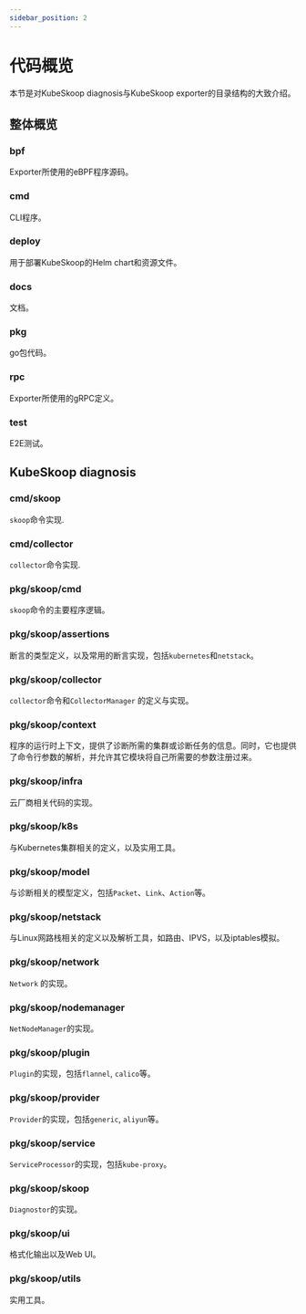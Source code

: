 ```yaml
---
sidebar_position: 2
---
```


# 代码概览

本节是对KubeSkoop diagnosis与KubeSkoop exporter的目录结构的大致介绍。

## 整体概览

### bpf

Exporter所使用的eBPF程序源码。

### cmd

CLI程序。

### deploy

用于部署KubeSkoop的Helm chart和资源文件。

### docs

文档。

### pkg

go包代码。

### rpc

Exporter所使用的gRPC定义。

### test

E2E测试。

## KubeSkoop diagnosis

### cmd/skoop

`skoop`命令实现.

### cmd/collector

`collector`命令实现.

### pkg/skoop/cmd

`skoop`命令的主要程序逻辑。

### pkg/skoop/assertions

断言的类型定义，以及常用的断言实现，包括`kubernetes`和`netstack`。

### pkg/skoop/collector

`collector`命令和`CollectorManager` 的定义与实现。

### pkg/skoop/context

程序的运行时上下文，提供了诊断所需的集群或诊断任务的信息。同时，它也提供了命令行参数的解析，并允许其它模块将自己所需要的参数注册过来。

### pkg/skoop/infra

云厂商相关代码的实现。

### pkg/skoop/k8s

与Kubernetes集群相关的定义，以及实用工具。

### pkg/skoop/model

与诊断相关的模型定义，包括`Packet`、`Link`、`Action`等。

### pkg/skoop/netstack

与Linux网路栈相关的定义以及解析工具，如路由、IPVS，以及iptables模拟。

### pkg/skoop/network

`Network` 的实现。

### pkg/skoop/nodemanager

`NetNodeManager`的实现。

### pkg/skoop/plugin

`Plugin`的实现，包括`flannel`, `calico`等。

### pkg/skoop/provider

`Provider`的实现，包括`generic`, `aliyun`等。

### pkg/skoop/service

`ServiceProcessor`的实现，包括`kube-proxy`。

### pkg/skoop/skoop

`Diagnostor`的实现。

### pkg/skoop/ui

格式化输出以及Web UI。

### pkg/skoop/utils

实用工具。
